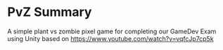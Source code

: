 # PvZ Summary

A simple plant vs zombie pixel game for completing our GameDev Exam using Unity based on https://www.youtube.com/watch?v=vqfcJp7cp5k
